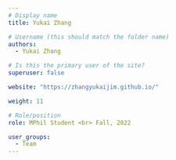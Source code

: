 ```yaml
---
# Display name
title: Yukai Zhang

# Username (this should match the folder name)
authors:
  - Yukai Zhang

# Is this the primary user of the site?
superuser: false

website: "https://zhangyukaijim.github.io/"

weight: 11

# Role/position
role: MPhil Student <br> Fall, 2022

user_groups:
  - Team
---
```

